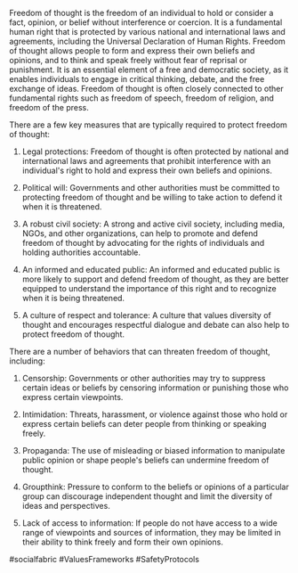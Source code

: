 Freedom of thought is the freedom of an individual to hold or consider a fact, opinion, or belief without interference or coercion. It is a fundamental human right that is protected by various national and international laws and agreements, including the Universal Declaration of Human Rights. Freedom of thought allows people to form and express their own beliefs and opinions, and to think and speak freely without fear of reprisal or punishment. It is an essential element of a free and democratic society, as it enables individuals to engage in critical thinking, debate, and the free exchange of ideas. Freedom of thought is often closely connected to other fundamental rights such as freedom of speech, freedom of religion, and freedom of the press.

There are a few key measures that are typically required to protect freedom of thought:

1.  Legal protections: Freedom of thought is often protected by national and international laws and agreements that prohibit interference with an individual's right to hold and express their own beliefs and opinions.
    
2.  Political will: Governments and other authorities must be committed to protecting freedom of thought and be willing to take action to defend it when it is threatened.
    
3.  A robust civil society: A strong and active civil society, including media, NGOs, and other organizations, can help to promote and defend freedom of thought by advocating for the rights of individuals and holding authorities accountable.
    
4.  An informed and educated public: An informed and educated public is more likely to support and defend freedom of thought, as they are better equipped to understand the importance of this right and to recognize when it is being threatened.
    
5.  A culture of respect and tolerance: A culture that values diversity of thought and encourages respectful dialogue and debate can also help to protect freedom of thought.

There are a number of behaviors that can threaten freedom of thought, including:

1.  Censorship: Governments or other authorities may try to suppress certain ideas or beliefs by censoring information or punishing those who express certain viewpoints.
    
2.  Intimidation: Threats, harassment, or violence against those who hold or express certain beliefs can deter people from thinking or speaking freely.
    
3.  Propaganda: The use of misleading or biased information to manipulate public opinion or shape people's beliefs can undermine freedom of thought.
    
4.  Groupthink: Pressure to conform to the beliefs or opinions of a particular group can discourage independent thought and limit the diversity of ideas and perspectives.
    
5.  Lack of access to information: If people do not have access to a wide range of viewpoints and sources of information, they may be limited in their ability to think freely and form their own opinions.


#socialfabric #ValuesFrameworks #SafetyProtocols